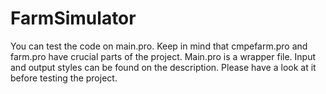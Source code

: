 # FarmSimulator
You can test the code on main.pro. Keep in mind that cmpefarm.pro and farm.pro have crucial parts of the project. Main.pro is a wrapper file.
Input and output styles can be found on the description. Please have a look at it before testing the project.
